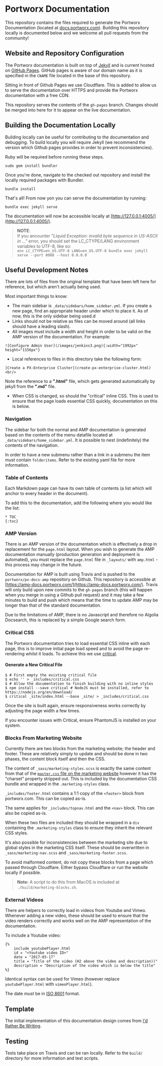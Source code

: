 # Portworx Documentation

This repository contains the files required to generate the Portworx Documentation (located at [docs.portworx.com](https://docs.portworx.com)). 
Building this repository locally is documented below and we welcome all pull requests from the community!


## Website and Repository Configuration

The Portworx documentation is built on top of [Jekyll](https://jekyllrb.com/) and is current hosted on [GitHub Pages](https://pages.github.com/).
GitHub pages is aware of our domain name as it is specified in the `CNAME` file located in the base of this repository.

Sitting in front of Github Pages we use Cloudflare. 
This is added to allow us to serve the documentation over HTTPS and provide the Portworx documentation with a free CDN.

This repository serves the contents of the `gh-pages` branch. 
Changes should be merged into here for it to appear on the live documentation.


## Building the Documentation Locally

Building locally can be useful for contributing to the documentation and debugging. 
To build locally you will require Jekyll (we recommend the version which Github pages provides in order to prevent inconsistencies).

Ruby will be required before running these steps.

```
sudo gem install bundler
```

Once you're done, navigate to the checked out repository and install the locally required packages with Bundler.

```
bundle install
```

That's all! 
From now yon you can serve the documentation by running:

```
bundle exec jekyll serve
```

The documentation will now be accessible locally at [http://127.0.0.1:4005/](http://127.0.0.1:4005/).

>**NOTE**:<br>
If you ancounter _"Liquid Exception: invalid byte sequence in US-ASCII in ..."_ error,
you should set the LC_CTYPE/LANG environment variables to UTF-8, like so:<br>
`env LC_CTYPE=en_US.UTF-8 LANG=en_US.UTF-8 bundle exec jekyll serve --port 8088 --host 0.0.0.0`

## Useful Development Notes

There are lots of files from the original template that have been left here for reference, but which aren't actually being used.

Most important things to know:

 - The main sidebar is `_data/sidebars/home_sidebar.yml`. 
   If you create a new page, find an appropriate header under which to place it. 
   As of now, this is the only sidebar being used.d
 - Links should not be relative as files can be moved around (all links should have a leading slash).
 - All images must include a width and height in order to be valid on the AMP version of the documentation. 
   For example:
```
![Configure Admin User](/images/jenkins3.png){:width="1992px" height="1156px"}
```
 - Local references to files in this directory take the following form:  
``` 
[Create a PX-Enterprise Cluster](create-px-enterprise-cluster.html)  <br/>
```
Note the reference to a **".html"** file, which gets generated automatically by jekyll from the **".md"** file.
 - When CSS is changed, so should the "critical" inline CSS. 
   This is used to ensure that the page loads essential CSS quickly, documentation on this is below.


### Navigation

The sidebar for both the normal and AMP documentation is generated based on the contents of the menu datafile located at `_data/sidebars/home_sidebar.yml`. 
It is possible to nest (indefinitely) the contents of the navigation.

In order to have a new submenu rather than a link in a submenu the item must contain `folderitems`. 
Refer to the existing yaml file for more information.


### Table of Contents

Each Markdown page can have its own table of contents (a list which will anchor to every header in the document).

To add this to the documentation, add the following where you would like the list:

```
* TOC
{:toc}
```


### AMP Version

There is an AMP version of the documentation which is effectively a drop in replacement for the `page.html` layout. 
When you wish to generate the AMP documentation manually (production generation and deployment is automated), you must replace the `page.html` file in `_layouts/` with `amp.html` - this process may change in the future.

Documentation for AMP is built using Travis and is pushed to the `portworx/px-docs-amp` repository on Github. 
This repository is accessible at [https://amp-docs.portworx.com/](https://amp-docs.portworx.com/). 
Travis will only build upon new commits to the `gh-pages` branch (this will happen when you merge in using a Github pull request) and it may take a few minutes to build and push which means that the time to update AMP may be longer than that of the standard documentation.

Due to the limitations of AMP, there is no Javascript and therefore no Algolia Docsearch, this is replaced by a simple Google search form.


### Critical CSS

The Portworx documentation tries to load essential CSS inline with each page, this is to improve initial page load speed and to avoid the page re-rendering whilst it loads. 
To achieve this we use [critical](https://github.com/addyosmani/critical).

#### Generate a New Critical File

```
$ # First empty the existing critical file
$ echo '' > _includes/critical.css
$ # Allow the documentation to finish building with no inline styles
$ npm install --save critical # NodeJS must be installed, refer to https://nodejs.org/en/download/
$ critical _site/index.html --base _site/ > _includes/critical.css
```

Once the site is built again, ensure responsiveness works correctly by adjusting the page width a few times.

If you encounter issues with Critical, ensure PhantomJS is installed on your system.


### Blocks From Marketing Website

Currently there are two blocks from the marketing website; the header and footer. 
These are relatively simply to update and should be done in two phases, the content block itself and then the CSS.

The content of `_sass/marketing-styles.scss` is exactly the same content from that of the [`master.css` file on the marketing 
website](https://portworx.com/wp-content/themes/portworx/css/master.css) however it has the "charset" property stripped out. 
This is included by the documentation CSS bundle and wrapped in the `.marketing-styles` class.

`_includes/footer.html` contains a 1:1 copy of the `<footer>` block from portworx.com. 
This can be copied as-is.

The same applies for `_includes/topnav.html` and the `<nav>` block. 
This can also be copied as-is.

When these two files are included they should be wrapped in a `div` containing the `.marketing-styles` class to ensure they inherit the relevant CSS styles.

It's also possible for inconsistencies between the marketing site due to global styles in the marketing CSS itself. 
These should be overwritten in `_sass/marketing-nav.scss` and `_sass/marketing-footer.scss`.

To avoid malformed content, do not copy these blocks from a page which passed through Cloudflare. 
Either bypass Cloudflare or run the website locally if possible.

> **Note:** A script to do this from MacOS is included at `./build/marketing-blocks.sh`.


### External Videos

There are helpers to correctly load in videos from Youtube and Vimeo. 
Whenever adding a new video, these should be used to ensure that the video renders correctly and works well on the AMP representation of the documentation.

To include a Youtube video:

```
{%
    include youtubePlayer.html
    id = "<Youtube video ID>"
    date = "2017-03-17"
    title = "Title of the video (H2 above the video and description))"
    description = "Description of the video which is below the title"
%}
```

Identical syntax can be used for Vimeo (however replace `youtubePlayer.html` with `vimeoPlayer.html`).

The date *must* be in [ISO 8601](https://en.wikipedia.org/wiki/ISO_8601) format.


## Template

The initial implementation of this documentation design comes from [I'd Rather Be Writing](http://idratherbewriting.com/documentation-theme-jekyll/).


## Testing

Tests take place on Travis and can be ran locally. 
Refer to the `build/` directory for more information and test scripts.
